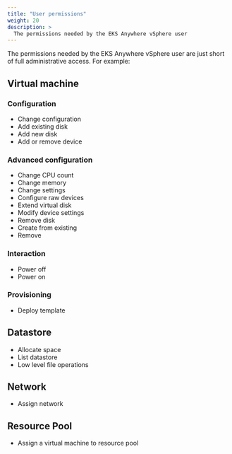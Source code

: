 ```yaml
---
title: "User permissions"
weight: 20
description: >
  The permissions needed by the EKS Anywhere vSphere user
---
```


The permissions needed by the EKS Anywhere vSphere user are just short of full administrative access. For example:
 
## Virtual machine

### Configuration

* Change configuration
* Add existing disk
* Add new disk
* Add or remove device
 
### Advanced configuration

* Change CPU count
* Change memory
* Change settings
* Configure raw devices
* Extend virtual disk
* Modify device settings
* Remove disk
* Create from existing
* Remove
 
### Interaction

* Power off
* Power on
 
### Provisioning

* Deploy template
 
## Datastore

* Allocate space
* List datastore
* Low level file operations
 
## Network

* Assign network
 
## Resource Pool

* Assign a virtual machine to resource pool
